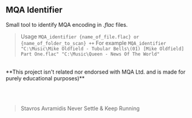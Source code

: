 MQA Identifier
-
Small tool to identify MQA encoding in *.flac* files.


> Usage
`MQA_identifier {name_of_file.flac} or {name_of_folder_to_scan} ++`
For example
`MQA_identifier "C:\Music\Mike Oldfield - Tubular Bells\(01) [Mike Oldfield] Part One.flac" "C:\Music\Queen - News Of The World"`
<br>
**This project isn't related nor endorsed with MQA Ltd. and is made for purely educational purposes)**

<br><br>
>  Stavros Avramidis Never Settle & Keep Running